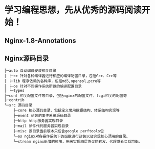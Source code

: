 
# 学习编程思想，先从优秀的源码阅读开始！

## Nginx-1.8-Annotations

## Nginx源码目录
   
    ├─auto 自动编译安装相关目录
    │ ├─cc 针对各种编译器进行相应的编译配置目录，包括Gcc、Ccc等
    │ ├─lib 程序依赖的各种库，包括md5,openssl,pcre等
    │ ├─os 针对不同操作系统所做的编译配置目录
    │ └─types
    ├─conf 相关配置文件等目录，包括nginx的配置文件、fcgi相关的配置等
    ├─contrib
    └─src 源码目录
        ├─core 核心源码目录，包括定义常用数据结构、体系结构实现等
        ├─event 封装的事件系统源码目录
        ├─http http服务器实现目录
        ├─mail 邮件代码服务器实现目录
        ├─misc 该目录当前版本只包含google perftools包
        └─os nginx对各操作系统下的函数进行封装以及实现核心调用的目录。
        └─stream nginx新增的模块，用来实现四层协议的转发、代理或者负载均衡。



